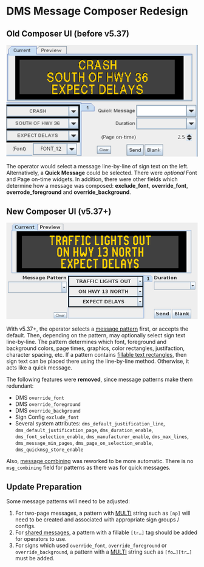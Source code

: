 # DMS Message Composer Redesign

## Old Composer UI (before v5.37)

![](images/dms_composer_old.png)

The operator would select a message line-by-line of sign text on the left.
Alternatively, a **Quick Message** could be selected.  There were _optional_
Font and Page on-time widgets.  In addition, there were other fields which
determine how a message was composed: **exclude_font**, **override_font**,
**overrode_foreground** and **override_background**.

## New Composer UI (v5.37+)

![](images/dms_composer_new.png)

With v5.37+, the operator selects a [message pattern] first, or accepts the
default. Then, depending on the pattern, may optionally select sign text
line-by-line.  The pattern determines which font, foreground and background
colors, page times, graphics, color rectangles, justifaction, character
spacing, etc.  If a pattern contains [fillable text rectangles], then sign text
can be placed there using the line-by-line method.  Otherwise, it acts like a
quick message.

The following features were **removed**, since message patterns make them
redundant:

* DMS `override_font`
* DMS `override_foreground`
* DMS `override_background`
* Sign Config `exclude_font`
* Several system attributes: `dms_default_justification_line`,
`dms_default_justification_page`, `dms_duration_enable`,
`dms_font_selection_enable`, `dms_manufacturer_enable`, `dms_max_lines`,
`dms_message_min_pages`, `dms_page_on_selection_enable`,
`dms_quickmsg_store_enable`

Also, [message combining] was reworked to be more automatic.  There is no
`msg_combining` field for patterns as there was for quick messages.

## Update Preparation

Some message patterns will need to be adjusted:

1. For two-page messages, a pattern with [MULTI] string such as `[np]` will
need to be created and associated with appropriate sign groups / configs.
2. For [shared messages], a pattern with a fillable `[tr…]` tag should be
added for operators to use.
3. For signs which used `override_font`, `override_foreground` or
`override_background`, a pattern with a [MULTI] string such as `[fo…][tr…]`
must be added.


[fillable text rectangles]: message_patterns.html#fillable-text-rectangles
[message combining]: message_patterns.html#message-combining
[message pattern]: message_patterns.html
[MULTI]: multi.html
[shared messages]: message_patterns.html#shared-message-combining